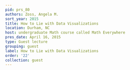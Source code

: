 ```yaml
---
pid: prs_80
authors: Zoss, Angela M.
sort_year: 2015
title: How to Lie with Data Visualizations
location: Durham, NC
host: undergraduate Math course called Math Everywhere
pres_date: April 16, 2015
type: Guest lecture
grouping: guest
label: How to Lie with Data Visualizations
order: '22'
collection: guest
---
```

